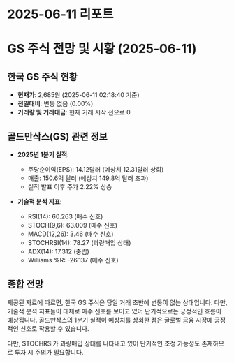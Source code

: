 # 2025-06-11 리포트

# GS 주식 전망 및 시황 (2025-06-11)

## 한국 GS 주식 현황
- **현재가**: 2,685원 (2025-06-11 02:18:40 기준)
- **전일대비**: 변동 없음 (0.00%)
- **거래량 및 거래대금**: 현재 거래 시작 전으로 0

## 골드만삭스(GS) 관련 정보
- **2025년 1분기 실적**: 
  - 주당순이익(EPS): 14.12달러 (예상치 12.31달러 상회)
  - 매출: 150.6억 달러 (예상치 149.8억 달러 초과)
  - 실적 발표 이후 주가 2.22% 상승

- **기술적 분석 지표**:
  - RSI(14): 60.263 (매수 신호)
  - STOCH(9,6): 63.009 (매수 신호)
  - MACD(12,26): 3.46 (매수 신호)
  - STOCHRSI(14): 78.27 (과량매입 상태)
  - ADX(14): 17.312 (중립)
  - Williams %R: -26.137 (매수 신호)

## 종합 전망
제공된 자료에 따르면, 한국 GS 주식은 당일 거래 초반에 변동이 없는 상태입니다. 다만, 기술적 분석 지표들이 대체로 매수 신호를 보이고 있어 단기적으로는 긍정적인 흐름이 예상됩니다. 골드만삭스의 1분기 실적이 예상치를 상회한 점은 글로벌 금융 시장에 긍정적인 신호로 작용할 수 있습니다.

다만, STOCHRSI가 과량매입 상태를 나타내고 있어 단기적인 조정 가능성도 존재하므로 투자 시 주의가 필요합니다.